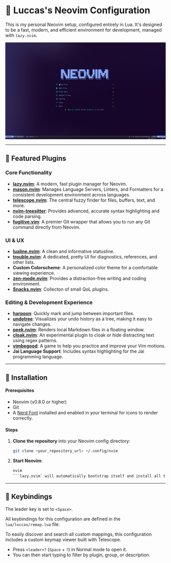 # 🌙 Luccas's Neovim Configuration

This is my personal Neovim setup, configured entirely in Lua. It's designed to be a fast, modern, and efficient environment for development, managed with `lazy.nvim`.

![Screenshot of Neovim setup](./screenshot.png)

---

## 🔌 Featured Plugins

### Core Functionality
* **[lazy.nvim](https://github.com/folke/lazy.nvim)**: A modern, fast plugin manager for Neovim.
* **[mason.nvim](https://github.com/williamboman/mason.nvim)**: Manages Language Servers, Linters, and Formatters for a consistent development environment across languages.
* **[telescope.nvim](https://github.com/nvim-telescope/telescope.nvim)**: The central fuzzy finder for files, buffers, text, and more.
* **[nvim-treesitter](https://github.com/nvim-treesitter/nvim-treesitter)**: Provides advanced, accurate syntax highlighting and code parsing.
* **[fugitive.vim](https://github.com/tpope/vim-fugitive)**: A premier Git wrapper that allows you to run any Git command directly from Neovim.

### UI & UX
* **[lualine.nvim](https://github.com/nvim-lualine/lualine.nvim)**: A clean and informative statusline.
* **[trouble.nvim](https://github.com/folke/trouble.nvim)**: A dedicated, pretty UI for diagnostics, references, and other lists.
* **Custom Colorscheme**: A personalized color theme for a comfortable viewing experience.
* **[zen-mode.nvim](https://github.com/folke/zen-mode.nvim)**: Provides a distraction-free writing and coding environment.
* **[Snacks.nvim](https://github.com/folke/snacks.nvim)**: Collecton of small QoL plugins.
### Editing & Development Experience
* **[harpoon](https://github.com/ThePrimeagen/harpoon)**: Quickly mark and jump between important files.
* **[undotree](https://github.com/mbbill/undotree)**: Visualizes your undo history as a tree, making it easy to navigate changes.
* **[peek.nvim](https://github.com/toppair/peek.nvim)**: Renders local Markdown files in a floating window.
* **[cloak.nvim](https://github.com/laytan/cloak.nvim)**: An experimental plugin to cloak or hide distracting text using regex patterns.
* **[vimbegood](https://github.com/ThePrimeagen/vimbegood)**: A game to help you practice and improve your Vim motions.
* **Jai Language Support**: Includes syntax highlighting for the Jai programming language.

---

## 🚀 Installation

#### Prerequisites

* Neovim (v0.8.0 or higher)
* Git
* A [Nerd Font](https://www.nerdfonts.com/) installed and enabled in your terminal for icons to render correctly.

#### Steps

1.  **Clone the repository** into your Neovim config directory:
    ```bash
    git clone <your_repository_url> ~/.config/nvim
    ```

2.  **Start Neovim**:
    ```bash
    nvim
    ```lazy.nvim` will automatically bootstrap itself and install all the configured plugins on the first run.

---

## 🔑 Keybindings

The leader key is set to `<Space>`.

All keybindings for this configuration are defined in the `lua/luccas/remap.lua` file.

To easily discover and search all custom mappings, this configuration includes a custom keymap viewer built with Telescope.
* Press `<leader>?` (`Space` + `?`) in Normal mode to open it.
* You can then start typing to filter by plugin, group, or description.
